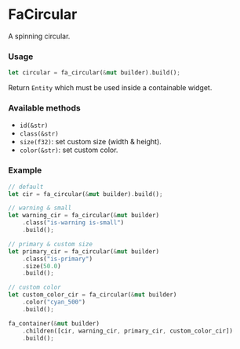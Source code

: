 # FaCircular

A spinning circular.

### Usage
```rust
let circular = fa_circular(&mut builder).build();
```
Return `Entity` which must be used inside a containable widget.

### Available methods
- `id(&str)`
- `class(&str)`
- `size(f32)`: set custom size (width & height).
- `color(&str)`: set custom color.

### Example
```rust
// default
let cir = fa_circular(&mut builder).build();

// warning & small
let warning_cir = fa_circular(&mut builder)
    .class("is-warning is-small")
    .build();

// primary & custom size
let primary_cir = fa_circular(&mut builder)
    .class("is-primary")
    .size(50.0)
    .build();

// custom color
let custom_color_cir = fa_circular(&mut builder)
    .color("cyan_500")
    .build();

fa_container(&mut builder)
    .children([cir, warning_cir, primary_cir, custom_color_cir])
    .build();
```
